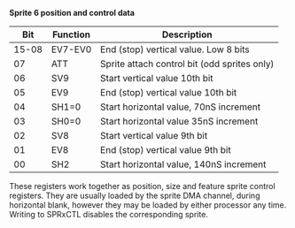 **Sprite 6 position and control data**

|Bit| Function| Description  |
|---|---|---  |
|15-08| EV7-EV0| End (stop) vertical value. Low 8 bits  |
|07| ATT| Sprite attach control bit (odd sprites only)  |
|06| SV9| Start vertical value 10th bit  |
|05| EV9| End (stop) vertical value 10th bit  |
|04| SH1=0| Start horizontal value, 70nS increment  |
|03| SH0=0| Start horizontal value 35nS increment  |
|02| SV8| Start vertical value 9th bit  |
|01| EV8| End (stop) vertical value 9th bit  |
|00| SH2| Start horizontal value, 140nS increment|

These registers work together as position, size and feature sprite control registers. They are usually loaded by the sprite DMA channel, during horizontal blank, however they may be loaded by either processor any time. Writing to SPRxCTL disables the corresponding sprite.

